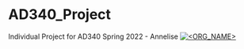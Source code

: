 # AD340_Project
Individual Project for AD340 Spring 2022 - Annelise
[![<ORG_NAME>](https://circleci.com/gh/annelisebx/AD340_Project.svg?style=svg)](<LINK>)
